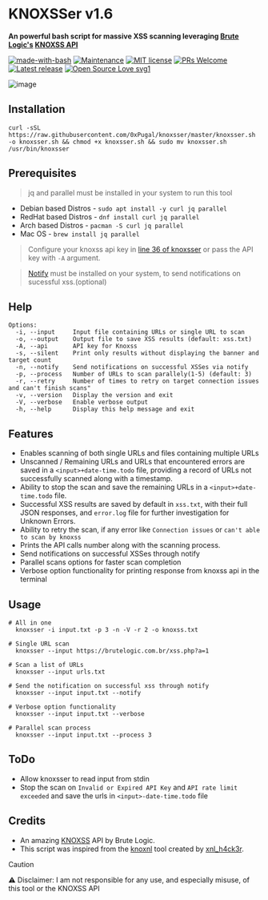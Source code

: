 # KNOXSSer v1.6

**An powerful bash script for massive XSS scanning leveraging [Brute Logic's](https://brutelogic.com.br/blog/about) [KNOXSS API](https://knoxss.me)**

[![made-with-bash](https://img.shields.io/badge/Made%20with-Bash-1f425f.svg)](https://www.gnu.org/software/bash/) [![Maintenance](https://img.shields.io/badge/Maintained%3F-yes-green.svg)](https://GitHub.com/0xPugal/KNOXSSer/graphs/commit-activity) [![MIT license](https://img.shields.io/badge/License-MIT-blue.svg)](https://lbesson.mit-license.org/) [![PRs Welcome](https://img.shields.io/badge/PRs-welcome-brightgreen.svg?style=flat-square)](http://makeapullrequest.com) [![Latest release](https://badgen.net/github/release/0xPugal/KNOXSSer?sort=semver&label=version)](https://github.com/0xPugal/KNOXSSer/releases) [![Open Source Love svg1](https://badges.frapsoft.com/os/v1/open-source.svg?v=103)](https://github.com/0xPugal/KNOXSSer)


![image](https://github.com/0xPugal/knoxsser/assets/75373225/b2219d21-d8d0-4b6a-8005-e402e0148964)


## Installation
```
curl -sSL https://raw.githubusercontent.com/0xPugal/knoxsser/master/knoxsser.sh -o knoxsser.sh && chmod +x knoxsser.sh && sudo mv knoxsser.sh /usr/bin/knoxsser
```

## Prerequisites
> jq and parallel must be installed in your system to run this tool
  + Debian based Distros - ``sudo apt install -y curl jq parallel``
  + RedHat based Distros - ``dnf install curl jq parallel``
  + Arch based Distros - ``pacman -S curl jq parallel``
  + Mac OS - ``brew install jq parallel``
> Configure your knoxss api key in [line 36 of knoxsser](https://github.com/0xPugal/knoxsser/blob/master/knoxsser.sh#L36) or pass the API key with ``-A`` argument.


> [Notify](https://github.com/projectdiscovery/notify) must be installed on your system, to send notifications on sucessful xss.(optional)


## Help
```
Options:
  -i, --input     Input file containing URLs or single URL to scan
  -o, --output    Output file to save XSS results (default: xss.txt)
  -A, --api       API key for Knoxss
  -s, --silent    Print only results without displaying the banner and target count
  -n, --notify    Send notifications on successful XSSes via notify
  -p, --process   Number of URLs to scan parallely(1-5) (default: 3)
  -r, --retry     Number of times to retry on target connection issues and can't finish scans"
  -v, --version   Display the version and exit
  -V, --verbose   Enable verbose output
  -h, --help      Display this help message and exit
```

## Features
   - Enables scanning of both single URLs and files containing multiple URLs
   - Unscanned / Remaining URLs and URLs that encountered errors  are saved in a `<input>+date-time.todo` file, providing a record of URLs not successfully scanned along with a timestamp.
   - Ability to stop the scan and save the remaining URLs in a `<input>+date-time.todo` file.
   - Successful XSS results are saved by default in `xss.txt`, with their full JSON responses, and `error.log` file for further investigation for Unknown Errors.
   - Ability to retry the scan, if any error like `Connection issues` or `can't able to scan by knoxss`
   - Prints the API calls number along with the scanning process.
   - Send notifications on successful XSSes through notify
   - Parallel scans options for faster scan completion
   - Verbose option functionality for printing response from knoxss api in the terminal

## Usage
```
# All in one
  knoxsser -i input.txt -p 3 -n -V -r 2 -o knoxss.txt

# Single URL scan
  knoxsser --input https://brutelogic.com.br/xss.php?a=1

# Scan a list of URLs
  knoxsser --input urls.txt

# Send the notification on successful xss through notify
  knoxsser --input input.txt --notify

# Verbose option functionality
  knoxsser --input input.txt --verbose

# Parallel scan process
  knoxsser --input input.txt --process 3
```

## ToDo
+ Allow knoxsser to read input from stdin
+ Stop the scan on `Invalid or Expired API Key` and `API rate limit exceeded` and save the urls in `<input>-date-time.todo` file

## Credits
+ An amazing [KNOXSS](https://knoxss.me/) API by Brute Logic.
+ This script was inspired from the [knoxnl](https://github.com/xnl-h4ck3r/knoxnl) tool created by [xnl_h4ck3r](https://twitter.com/xnl_h4ck3r).

> [!CAUTION]
> ⚠️ Disclaimer: I am not responsible for any use, and especially misuse, of this tool or the KNOXSS API
